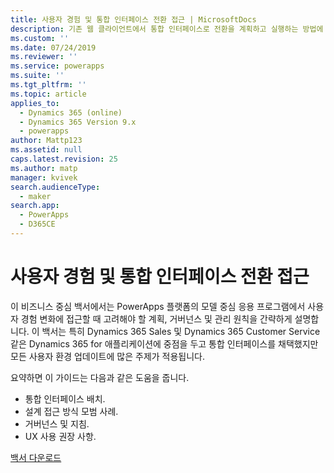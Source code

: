 ```yaml
---
title: 사용자 경험 및 통합 인터페이스 전환 접근 | MicrosoftDocs
description: 기존 웹 클라이언트에서 통합 인터페이스로 전환을 계획하고 실행하는 방법에 대해 알아보십시오.
ms.custom: ''
ms.date: 07/24/2019
ms.reviewer: ''
ms.service: powerapps
ms.suite: ''
ms.tgt_pltfrm: ''
ms.topic: article
applies_to:
  - Dynamics 365 (online)
  - Dynamics 365 Version 9.x
  - powerapps
author: Mattp123
ms.assetid: null
caps.latest.revision: 25
ms.author: matp
manager: kvivek
search.audienceType:
  - maker
search.app:
  - PowerApps
  - D365CE
---
```

# <a name="approaching-a-user-experience-and-unified-interface-transition"></a>사용자 경험 및 통합 인터페이스 전환 접근

이 비즈니스 중심 백서에서는 PowerApps 플랫폼의 모델 중심 응용 프로그램에서 사용자 경험 변화에 접근할 때 고려해야 할 계획, 거버넌스 및 관리 원칙을 간략하게 설명합니다. 이 백서는 특히 Dynamics 365 Sales 및 Dynamics 365 Customer Service 같은 Dynamics 365 for 애플리케이션에 중점을 두고 통합 인터페이스를 채택했지만 모든 사용자 환경 업데이트에 많은 주제가 적용됩니다.

요약하면 이 가이드는 다음과 같은 도움을 줍니다.
- 통합 인터페이스 배치.
- 설계 접근 방식 모범 사례.
- 거버넌스 및 지침.
- UX 사용 권장 사항.

[백서 다운로드](http://download.microsoft.com/download/A/F/3/AF3D45A7-4F38-41BE-8956-1DF7A4A5AFDB/approaching-unified-interface-transition.pdf) 